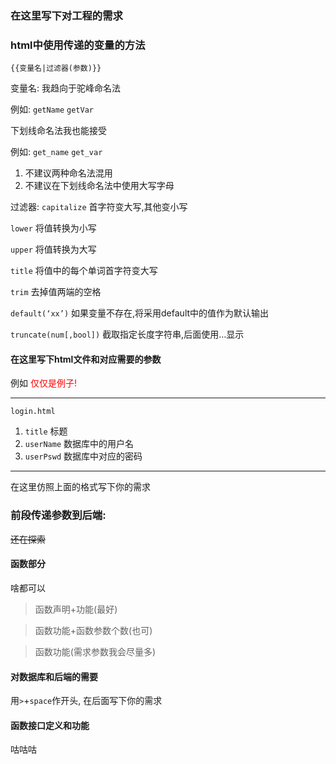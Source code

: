 ### 在这里写下对工程的需求

### html中使用传递的变量的方法

`{{变量名|过滤器(参数)}}`

变量名: 我趋向于驼峰命名法

例如: `getName` `getVar`

下划线命名法我也能接受

例如: `get_name` `get_var`

1. 不建议两种命名法混用
2. 不建议在下划线命名法中使用大写字母

过滤器:
`capitalize` 首字符变大写,其他变小写

`lower` 将值转换为小写

`upper` 将值转换为大写

`title` 将值中的每个单词首字符变大写

`trim` 去掉值两端的空格

`default(‘xx’)` 如果变量不存在,将采用default中的值作为默认输出

`truncate(num[,bool])` 截取指定长度字符串,后面使用…显示


#### 在这里写下html文件和对应需要的参数
例如 <font color = red>仅仅是例子!</font>

-----
`login.html` 
1. `title` 标题
2. `userName` 数据库中的用户名
3. `userPswd` 数据库中对应的密码
--------
在这里仿照上面的格式写下你的需求

### 前段传递参数到后端:
~~还在探索~~

#### 函数部分
啥都可以

> 函数声明+功能(最好)

> 函数功能+函数参数个数(也可)

> 函数功能(需求参数我会尽量多)
#### 对数据库和后端的需要
用`>`+`space`作开头, 在后面写下你的需求

#### 函数接口定义和功能
咕咕咕


